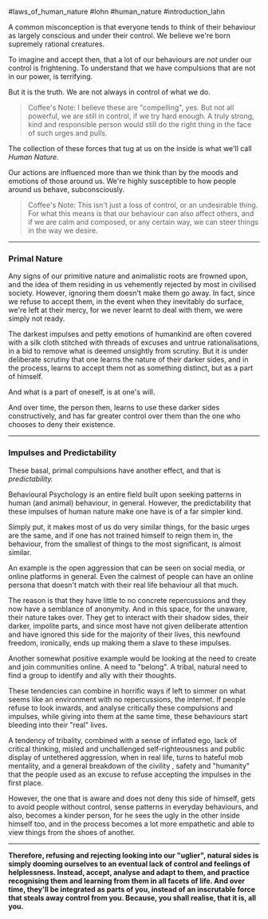 #laws_of_human_nature #lohn #human_nature #introduction_lahn

A common misconception is that everyone tends to think of their behaviour as largely conscious and under their control. We believe we're born supremely rational creatures.

To imagine and accept then, that a lot of our behaviours are *not* under our control is frightening. To understand that we have compulsions that are not in our power, is terrifying.

But it is the truth. We are not always in control of what we do.

> Coffee's Note:
> 	I believe these are "compelling", yes. But not all powerful, we are still in control, if we try hard enough.
> 	A truly strong, kind and responsible person would still do the right thing in the face of such urges and pulls. 

The collection of these forces that tug at us on the inside is what we'll call *Human Nature.*

Our actions are influenced more than we think than by the moods and emotions of those around us. We're highly susceptible to how people around us behave, subconsciously.

> Coffee's Note:
	This isn't just a loss of control, or an undesirable thing. 
	For what this means is that our behaviour can also affect others, and if we are calm and composed, or any certain way, we can steer things in the way we desire.

****
### Primal Nature

Any signs of our primitive nature and animalistic roots are frowned upon, and the idea of them residing in us vehemently rejected by most in civilised society. However, ignoring them doesn't make them go away. In fact, since we refuse to accept them, in the event when they inevitably do surface, we're left at their mercy, for we never learnt to deal with them, we were simply not ready.

The darkest impulses and petty emotions of humankind are often covered with a silk cloth stitched with threads of excuses and untrue rationalisations, in a bid to remove what is deemed unsightly from scrutiny. 
But it is under deliberate scrutiny that one learns the nature of their darker sides, and in the process, learns to accept them not as something distinct, but as a part of himself.

And what is a part of oneself, is at one's will.

And over time, the person then, learns to use these darker sides constructively, and has far greater control over them than the one who chooses to deny their existence.

****
### Impulses and Predictability

These basal, primal compulsions have another effect, and that is *predictability.*

Behavioural Psychology is an entire field built upon seeking patterns in human (and animal) behaviour, in general. However, the predictability that these impulses of human nature make one have is of a far simpler kind. 

Simply put, it makes most of us do very similar things, for the basic urges are the same, and if one has not trained himself to reign them in, the behaviour, from the smallest of things to the most significant, is almost similar.

An example is the open aggression that can be seen on social media, or online platforms in general. Even the calmest of people can have an online persona that doesn't match with their real life behaviour all that much. 

The reason is that they have little to no concrete repercussions and they now have a semblance of anonymity. And in this space, for the unaware, their nature takes over. They get to interact with their shadow sides, their darker, impolite parts, and since most have not given deliberate attention and have ignored this side for the majority of their lives, this newfound freedom, ironically, ends up making them a slave to these impulses. 

Another somewhat positive example would be looking at the need to create and join communities online. A need to "belong". A tribal, natural need to find a group to identify and ally with their thoughts.

These tendencies can combine in horrific ways if left to simmer on what seems like an environment with no repercussions, the internet. If people refuse to look inwards, and analyse critically these compulsions and impulses, while giving into them at the same time, these behaviours start bleeding into their "real" lives.

A tendency of tribality, combined with a sense of inflated ego, lack of critical thinking, misled and unchallenged self-righteousness and public display of untethered aggression, when in real life, turns to hateful mob mentality, and a general breakdown of the civility , safety and "humanity" that the people used as an excuse to refuse accepting the impulses in the first place.

However, the one that is aware and does not deny this side of himself, gets to avoid people without control, sense patterns in everyday behaviours, and also, becomes a kinder person, for he sees the ugly in the other inside himself too, and in the process becomes a lot more empathetic and able to view things from the shoes of another.

****

**Therefore, refusing and rejecting looking into our "uglier", natural sides is simply dooming ourselves to an eventual lack of control and feelings of helplessness.
Instead, accept, analyse and adapt to them, and practice recognising them and learning from them in all facets of life.
And over time, they'll be integrated as parts of you, instead of an inscrutable force that steals away control from you.
Because, you shall realise, that it is, all you.**







